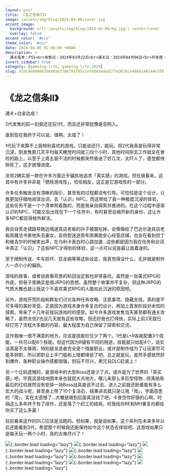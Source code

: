 ```yaml
---
layout: post
title: 《龙之信条II》
image: /assets/img/blog/2024-04-06/cover.jpg
accent_image: 
  background: url('/assets/img/blog/2024-04-06/bg.jpg') center/cover
  overlay: false
accent_color: '#ccc'
theme_color: '#ccc'
date: 2024-04-06 01:00:00 +0800
description: >
  通关版本：PS5<br>发售日：2024年03月22日<br>通关日：2024年04月06日<br>开发商：CAPCOM<br>发行商：CAPCOM
invert_sidebar: true
category: [gameing-life, gameing-life-2024]
slug: 41bcdeb880635648ab3704791785c1ef4dd34dad27fe3676c4486b14014de3f0
---
```


# 《龙之信条II》

通关+白金达成！

2代发售的前一刻我还在玩1代，而且还非常犹豫是否购入。

直到现在我终于可以说，值啊，太值了！

1代玩下来算不上我特别喜欢的游戏，只能说还行，能玩。但2代我真是玩得非常沉浸，刚发售那几天平均每天睡觉时间就三四个小时，其他时间除去工作就全在冒险的路上，以至于上周五我干活的时候都突然昏迷了好几次，太吓人了，感觉都快猝死了，这才放慢进度。

龙信2确实是一款在许多方面近乎偏执地追求「真实感」的游戏。但在我看来，这其中有许多并非是「牺牲游戏性」，恰恰相反，这正是它游戏性的一部分。

许多任务触发没有清晰的指引，甚至有的过程都没有引导。可恰恰是这个设计，让我更加仔细地阅读台词，去「认识」NPC。而这带给了我一种极度沉浸的体验，这些任务不是一个个清单照着跑的，而是我亲自探索并推进的。在这个过程中逐渐认识的NPC，可能又会出现在下一个任务中，有时甚至会揭开新的身份，这让许多NPC都显得格外鲜活。

我会自责走错路导致边境道具店老板的孙子被狼吃掉，会懊悔给了巴达尔道具店老板真魔法书害他失去妻女，会欣慰迷途青年雨果能安心经营店铺，也会在看到但丁和维吉尔的时候笑出声，在乌利卡表白时心跳加速...这些都是因为我在任务和台词中真正「认识」了这些NPC才得到的体验，这一点可以说是最让我着迷的。

至于限制传送、牛车损坏、狂龙病等等这些设定，我真觉得没什么，无非就是制作人一点小小的偏执。

游戏的故事，或者说故事背景的轮回设定我也非常喜欢。虽然是一张美式RPG的外皮，但骨子里确实是很JRPG的思想。虽然整个故事并不复杂，但这种JRPG的气质大概也是让我这个不喜欢美式RPG的人能如此沉迷的原因吧。

另外，游戏开荒阶段和群友们讨论各种任务攻略、注意事项、隐藏支线，真的是不可多得的美妙享受。正是因为游戏本身许多复古的设计，再加上首发阶段对未知的探索，带来了十几年前我玩游戏时的感受。如今许多游戏发售当天甚至都有通关攻略了，虽然龙信2也没几天就有这些攻略，但还好我也打得快，实际上前3天就已经打完了流程大多数的内容，最大程度为自己保留了探索和交流。

这作我唯一很不满意的地方，应该是技能栏位少了两个。1代是L+R各能配置3个技能，一共可以配6个技能。但这代因为R键有不同的用途，技能就只给配4个，说实话真是不太够用，特别是龙选者完全是个残废职业。或许是制作组为了让玩家尽可能多转职，所以把职业上手门槛和上限都降低了吧。总之就是玩，虽然手感依然好到爆炸，各种职业操作感都很强，但玩不尽兴，黑咒岛DLC赶紧上！

另一个比较遗憾的，是游戏中的大型Boss还是少了点。或许是为了世界的「真实感」吧，毕竟这游戏地图本来也就屁大点地方，哪儿来那么多巨型怪物...但真结局最后的红柱居然没有安排一场Boss战真是说不过去，进入之前我还盼着能有多么宏大的战斗呢，甚至身上带了10个复活石，结果进去就只是让我「爬」，字面意思的「爬」，实在太遗憾了...大概是做到后面真没钱了吧，卡普空你好狠的心啊，时隔这么多年终于有了续作，还是落了个赶工的结局，枉我给你RE和MH重复的都给你买了这么多遍！

目前看来这作的DLC应该是没跑的。但如果，我是说如果，这个系列在未来多年以后还能看到3代，希望那个时候我还能保持如今这个状态去体验吧。这游戏如果只是每天玩一两个小时，真的太难尽兴了！

![](/assets/img/blog/2024-04-06/1.jpg){:.border.lead loading="lazy"}
![](/assets/img/blog/2024-04-06/2.jpg){:.border.lead loading="lazy"}
![](/assets/img/blog/2024-04-06/3.jpg){:.border.lead loading="lazy"}
![](/assets/img/blog/2024-04-06/4.jpg){:.border.lead loading="lazy"}
![](/assets/img/blog/2024-04-06/5.jpg){:.border.lead loading="lazy"}
![](/assets/img/blog/2024-04-06/6.jpg){:.border.lead loading="lazy"}
![](/assets/img/blog/2024-04-06/7.jpg){:.border.lead loading="lazy"}
![](/assets/img/blog/2024-04-06/8.jpg){:.border.lead loading="lazy"}
![](/assets/img/blog/2024-04-06/9.jpg){:.border.lead loading="lazy"}
